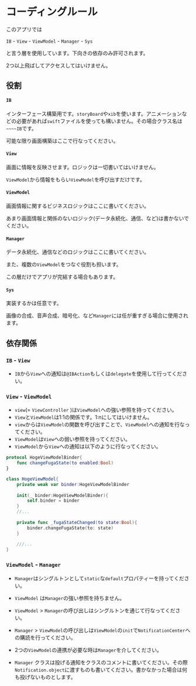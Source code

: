 # コーディングルール

このアプリでは

`IB` - `View` - `ViewModel` - `Manager` - `Sys`

と言う層を使用しています。下向きの依存のみ許可されます。

2つ以上飛ばしてアクセスしてはいけません。



## 役割

#### `IB`

インターフェース構築用です。`storyBoard`や`xib`を使います。アニメーションなどの必要があれば`swift`ファイルを使っても構いません。その場合クラス名は`~~~~IB`です。

可能な限り画面構築はここで行なってください。



#### `View`

画面に情報を反映させます。ロジックは一切書いてはいけません。

`ViewModel`から情報をもらい`ViewModel`を呼び出すだけです。



#### `ViewModel`

画面情報に関するビジネスロジックはここに書いてください。

あまり画面情報と関係のないロジック(データ永続化、通信、など)は書かないでください。



#### `Manager`

データ永続化、通信などのロジックはここに書いてください。

また、複数の`ViewModel`をつなぐ役割も担います。

この層だけでアプリが完結する場合もあります。



#### `Sys`

実装するかは任意です。

画像の合成、音声合成、暗号化、など`Manager`には任が重すぎる場合に使用されます。





## 依存関係



### `IB` - `View`

- `IB`から`View`への通知は`@IBAction`もしくは`delegate`を使用して行ってください。



### `View` - `ViewModel`

- `view`(= `ViewController` )は`ViewModel`への強い参照を持ってください。
- `View`と`ViewModel`は1:1の関係です。1:nにしてはいけません。
- `view`からは`ViewModel`の関数を呼び出すことで、`ViewModel`への通知を行なってください。
- `ViewModel`は`View`への弱い参照を持ってください。
- `ViewModel`から`View`への通知は以下のように行なってください。

```swift
protocol HogeViewModelBinder{
    func changeFugaState(to enabled:Bool)
}

class HogeViewModel{
    private weak var binder:HogeViewModelBinder
    
    init(_ binder:HogeViewModelBinder){
        self.binder = binder
    }
    //...
    
    private func _fugaStateChanged(to state:Bool){
        binder.changeFugaState(to: state)
	}
    
    ///...
}
```



### `ViewModel` - `Manager` 

- `Manager`はシングルトンとして`static`な`default`プロパティーを持ってください。

- `ViewModel` は`Manager`の強い参照を持ちません。

- `ViewModel` > `Manager`の呼び出しはシングルトンを通じて行なってください。

- `Manager` > `ViewModel`の呼び出しは`ViewModel`の`init`で`NotificationCenter`への購読を行ってください。

- 2つの`ViewModel`の連携が必要な時は`Manager`を介してください。

- `Manager` クラスは投げる通知をクラスのコメントに書いてください。その際`Notification.object`に渡すものも書いてください。書かなかった場合は何も投げないものとします。

  
